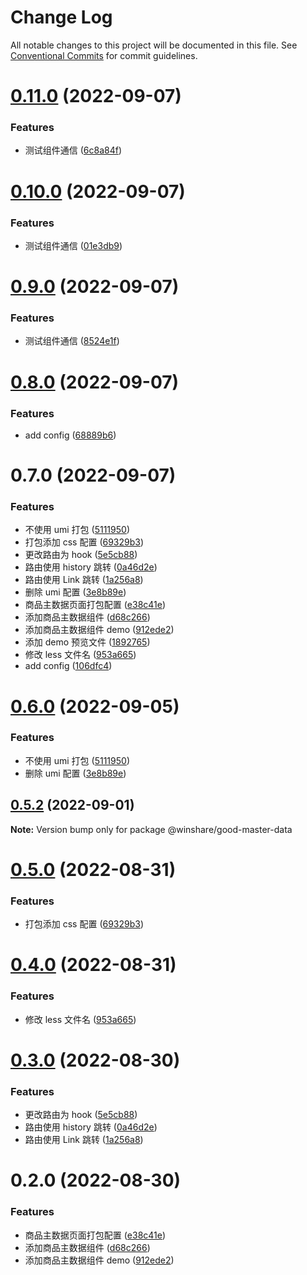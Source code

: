 # Change Log

All notable changes to this project will be documented in this file. See [Conventional Commits](https://conventionalcommits.org) for commit guidelines.

# [0.11.0](http://idp-gitlab.winshare.com.cn/operation-winshare/winshare-ui/compare/@winshare/good-master-data@0.10.0...@winshare/good-master-data@0.11.0) (2022-09-07)

### Features

- 测试组件通信 ([6c8a84f](http://idp-gitlab.winshare.com.cn/operation-winshare/winshare-ui/commit/6c8a84fa6a4cecaf036e4ebbbc2c8b17134c6116))

# [0.10.0](http://idp-gitlab.winshare.com.cn/operation-winshare/winshare-ui/compare/@winshare/good-master-data@0.9.0...@winshare/good-master-data@0.10.0) (2022-09-07)

### Features

- 测试组件通信 ([01e3db9](http://idp-gitlab.winshare.com.cn/operation-winshare/winshare-ui/commit/01e3db94b1c4bd3c75ddcdc978f2102d34e72164))

# [0.9.0](http://idp-gitlab.winshare.com.cn/operation-winshare/winshare-ui/compare/@winshare/good-master-data@0.8.0...@winshare/good-master-data@0.9.0) (2022-09-07)

### Features

- 测试组件通信 ([8524e1f](http://idp-gitlab.winshare.com.cn/operation-winshare/winshare-ui/commit/8524e1f757e23cc043f6ddb003e5091fbd73b2f1))

# [0.8.0](http://idp-gitlab.winshare.com.cn/operation-winshare/winshare-ui/compare/@winshare/good-master-data@0.7.0...@winshare/good-master-data@0.8.0) (2022-09-07)

### Features

- add config ([68889b6](http://idp-gitlab.winshare.com.cn/operation-winshare/winshare-ui/commit/68889b6573c3a701c110d21f94fb6c78b5428bd2))

# 0.7.0 (2022-09-07)

### Features

- 不使用 umi 打包 ([5111950](http://idp-gitlab.winshare.com.cn/operation-winshare/winshare-ui/commit/511195087fac1b9b671ef5ba2585a1c69ef75f2d))
- 打包添加 css 配置 ([69329b3](http://idp-gitlab.winshare.com.cn/operation-winshare/winshare-ui/commit/69329b33ffbcb696731810659b54e121ce653dc7))
- 更改路由为 hook ([5e5cb88](http://idp-gitlab.winshare.com.cn/operation-winshare/winshare-ui/commit/5e5cb88678d41f28eeacbc8024f8c6b7a24e618a))
- 路由使用 history 跳转 ([0a46d2e](http://idp-gitlab.winshare.com.cn/operation-winshare/winshare-ui/commit/0a46d2ed8816169dc63acfdfb601708ab166f529))
- 路由使用 Link 跳转 ([1a256a8](http://idp-gitlab.winshare.com.cn/operation-winshare/winshare-ui/commit/1a256a8ca783a3f66933dd92f8cabaeb75ef4d39))
- 删除 umi 配置 ([3e8b89e](http://idp-gitlab.winshare.com.cn/operation-winshare/winshare-ui/commit/3e8b89e10e9756629895852eb93bc3b14b72eba9))
- 商品主数据页面打包配置 ([e38c41e](http://idp-gitlab.winshare.com.cn/operation-winshare/winshare-ui/commit/e38c41ecb1aabdbefd0c219a6351ec306660ff76))
- 添加商品主数据组件 ([d68c266](http://idp-gitlab.winshare.com.cn/operation-winshare/winshare-ui/commit/d68c2667ea180ee8179fdd87444c5c757d2f48f9))
- 添加商品主数据组件 demo ([912ede2](http://idp-gitlab.winshare.com.cn/operation-winshare/winshare-ui/commit/912ede26f78bcd4659fdf3745b8ee1b6965dd3d2))
- 添加 demo 预览文件 ([1892765](http://idp-gitlab.winshare.com.cn/operation-winshare/winshare-ui/commit/18927657412bc2d853b7822b2d18ce65e95779f2))
- 修改 less 文件名 ([953a665](http://idp-gitlab.winshare.com.cn/operation-winshare/winshare-ui/commit/953a665d2a6ad07ae7ec173ea9a44f6fdac2696e))
- add config ([106dfc4](http://idp-gitlab.winshare.com.cn/operation-winshare/winshare-ui/commit/106dfc4f7d5798bccbb223e43295f43a4b1dc075))

# [0.6.0](http://idp-gitlab.winshare.com.cn/operation-winshare/winshare-ui/compare/@winshare/good-master-data@0.5.2...@winshare/good-master-data@0.6.0) (2022-09-05)

### Features

- 不使用 umi 打包 ([5111950](http://idp-gitlab.winshare.com.cn/operation-winshare/winshare-ui/commit/511195087fac1b9b671ef5ba2585a1c69ef75f2d))
- 删除 umi 配置 ([3e8b89e](http://idp-gitlab.winshare.com.cn/operation-winshare/winshare-ui/commit/3e8b89e10e9756629895852eb93bc3b14b72eba9))

## [0.5.2](http://idp-gitlab.winshare.com.cn/operation-winshare/winshare-ui/compare/@winshare/good-master-data@0.5.1...@winshare/good-master-data@0.5.2) (2022-09-01)

**Note:** Version bump only for package @winshare/good-master-data

# [0.5.0](http://idp-gitlab.winshare.com.cn/operation-winshare/winshare-ui/compare/@winshare/good-master-data@0.4.0...@winshare/good-master-data@0.5.0) (2022-08-31)

### Features

- 打包添加 css 配置 ([69329b3](http://idp-gitlab.winshare.com.cn/operation-winshare/winshare-ui/commit/69329b33ffbcb696731810659b54e121ce653dc7))

# [0.4.0](http://idp-gitlab.winshare.com.cn/operation-winshare/winshare-ui/compare/@winshare/good-master-data@0.3.0...@winshare/good-master-data@0.4.0) (2022-08-31)

### Features

- 修改 less 文件名 ([953a665](http://idp-gitlab.winshare.com.cn/operation-winshare/winshare-ui/commit/953a665d2a6ad07ae7ec173ea9a44f6fdac2696e))

# [0.3.0](http://idp-gitlab.winshare.com.cn/operation-winshare/winshare-ui/compare/@winshare/good-master-data@0.2.0...@winshare/good-master-data@0.3.0) (2022-08-30)

### Features

- 更改路由为 hook ([5e5cb88](http://idp-gitlab.winshare.com.cn/operation-winshare/winshare-ui/commit/5e5cb88678d41f28eeacbc8024f8c6b7a24e618a))
- 路由使用 history 跳转 ([0a46d2e](http://idp-gitlab.winshare.com.cn/operation-winshare/winshare-ui/commit/0a46d2ed8816169dc63acfdfb601708ab166f529))
- 路由使用 Link 跳转 ([1a256a8](http://idp-gitlab.winshare.com.cn/operation-winshare/winshare-ui/commit/1a256a8ca783a3f66933dd92f8cabaeb75ef4d39))

# 0.2.0 (2022-08-30)

### Features

- 商品主数据页面打包配置 ([e38c41e](http://idp-gitlab.winshare.com.cn/operation-winshare/winshare-ui/commit/e38c41ecb1aabdbefd0c219a6351ec306660ff76))
- 添加商品主数据组件 ([d68c266](http://idp-gitlab.winshare.com.cn/operation-winshare/winshare-ui/commit/d68c2667ea180ee8179fdd87444c5c757d2f48f9))
- 添加商品主数据组件 demo ([912ede2](http://idp-gitlab.winshare.com.cn/operation-winshare/winshare-ui/commit/912ede26f78bcd4659fdf3745b8ee1b6965dd3d2))
